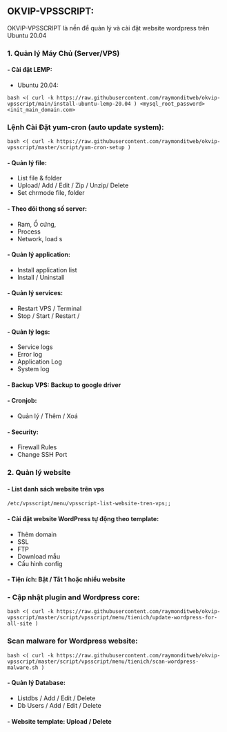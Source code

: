 ## OKVIP-VPSSCRIPT:

OKVIP-VPSSCRIPT là nền để quản lý và cài đặt website wordpress trên Ubuntu 20.04


### 1. Quản lý Máy Chủ (Server/VPS)
#### - Cài đặt LEMP:
+ Ubuntu 20.04:
```
bash <( curl -k https://raw.githubusercontent.com/raymonditweb/okvip-vpsscript/main/install-ubuntu-lemp-20.04 ) <mysql_root_password> <init_main_domain.com>
```

### Lệnh Cài Đặt yum-cron (auto update system):
```
bash <( curl -k https://raw.githubusercontent.com/raymonditweb/okvip-vpsscript/master/script/yum-cron-setup )
```

#### - Quản lý file:
+ List file & folder
+ Upload/ Add / Edit / Zip / Unzip/ Delete
+ Set chrmode file, folder

#### -  Theo dõi thong số server:
+ Ram, Ổ cứng,
+ Process
+ Network, load
s
#### - Quản lý application:
+ Install application list
+ Install / Uninstall

#### - Quản lý services:
+ Restart VPS / Terminal
+ Stop / Start / Restart /

#### - Quản lý logs:
+ Service logs
+ Error log
+ Application Log
+ System log

#### - Backup VPS: Backup to google driver

#### - Cronjob:
+ Quản lý / Thêm / Xoá

#### - Security:
+ Firewall Rules
+ Change SSH Port

### 2. Quản lý website

#### - List danh sách website trên vps
```
/etc/vpsscript/menu/vpsscript-list-website-tren-vps;;  
```

#### - Cài đặt website WordPress tự động theo template: 
+ Thêm domain
+ SSL 
+ FTP
+ Download mẫu
+ Cấu hình config

#### - Tiện ích: Bật / Tắt 1 hoặc nhiều website

### - Cập nhật plugin and Wordpress core:

```
bash <( curl -k https://raw.githubusercontent.com/raymonditweb/okvip-vpsscript/master/script/vpsscript/menu/tienich/update-wordpress-for-all-site )
```

### Scan malware for Wordpress website:

```
bash <( curl -k https://raw.githubusercontent.com/raymonditweb/okvip-vpsscript/master/script/vpsscript/menu/tienich/scan-wordpress-malware.sh )
```

#### - Quản lý Database:
+ Listdbs / Add / Edit / Delete
+ Db Users / Add / Edit / Delete

#### - Website template: Upload / Delete
